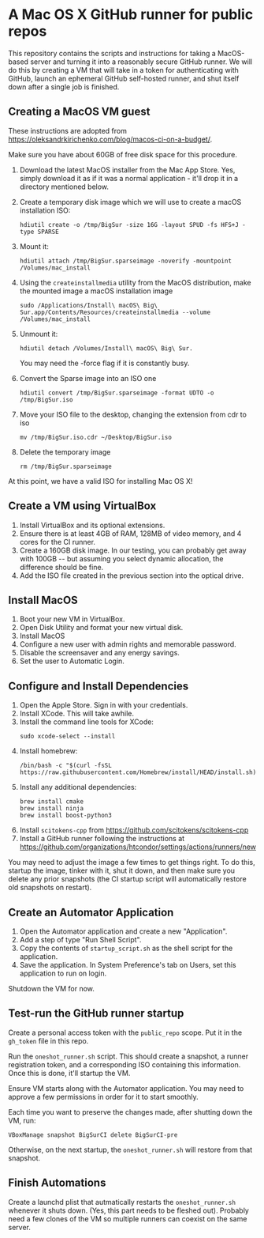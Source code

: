
A Mac OS X GitHub runner for public repos
=========================================

This repository contains the scripts and instructions for taking a MacOS-based server
and turning it into a reasonably secure GitHub runner.  We will do this by creating
a VM that will take in a token for authenticating with GitHub, launch an ephemeral
GitHub self-hosted runner, and shut itself down after a single job is finished.

Creating a MacOS VM guest
-------------------------

These instructions are adopted from <https://oleksandrkirichenko.com/blog/macos-ci-on-a-budget/>.

Make sure you have about 60GB of free disk space for this procedure.

1. Download the latest MacOS installer from the Mac App Store.  Yes, simply download it as if
   it was a normal application - it'll drop it in a directory mentioned below.
2. Create a temporary disk image which we will use to create a macOS installation ISO:
   ```
   hdiutil create -o /tmp/BigSur -size 16G -layout SPUD -fs HFS+J -type SPARSE
   ```
3. Mount it:
   ```
   hdiutil attach /tmp/BigSur.sparseimage -noverify -mountpoint /Volumes/mac_install
   ```
4. Using the `createinstallmedia` utility from the MacOS distribution, make the mounted image a macOS installation image
   ```
   sudo /Applications/Install\ macOS\ Big\ Sur.app/Contents/Resources/createinstallmedia --volume /Volumes/mac_install
   ```
5. Unmount it:
   ```
   hdiutil detach /Volumes/Install\ macOS\ Big\ Sur.
   ```
   You may need the -force flag if it is constantly busy.

6. Convert the Sparse image into an ISO one
   ```
   hdiutil convert /tmp/BigSur.sparseimage -format UDTO -o /tmp/BigSur.iso
   ```
7. Move your ISO file to the desktop, changing the extension from cdr to iso
   ```
   mv /tmp/BigSur.iso.cdr ~/Desktop/BigSur.iso
   ```
8. Delete the temporary image
   ```
   rm /tmp/BigSur.sparseimage
   ```

At this point, we have a valid ISO for installing Mac OS X!

Create a VM using VirtualBox
----------------------------

1. Install VirtualBox and its optional extensions.
2. Ensure there is at least 4GB of RAM, 128MB of video memory, and 4 cores for the CI runner.
3. Create a 160GB disk image.  In our testing, you can probably get away with 100GB -- but assuming you select
   dynamic allocation, the difference should be fine.
4. Add the ISO file created in the previous section into the optical drive.


Install MacOS
-------------

1. Boot your new VM in VirtualBox.
2. Open Disk Utility and format your new virtual disk.
3. Install MacOS
4. Configure a new user with admin rights and memorable password.
5. Disable the screensaver and any energy savings.
6. Set the user to Automatic Login.

Configure and Install Dependencies
----------------------------------

1. Open the Apple Store.  Sign in with your credentials.
2. Install XCode.  This will take awhile.
3. Install the command line tools for XCode:
   ```
   sudo xcode-select --install
   ```
4. Install homebrew:
   ```
   /bin/bash -c "$(curl -fsSL https://raw.githubusercontent.com/Homebrew/install/HEAD/install.sh)"
   ```
5. Install any additional dependencies:
   ```
   brew install cmake
   brew install ninja
   brew install boost-python3
   ```
6. Install `scitokens-cpp` from <https://github.com/scitokens/scitokens-cpp>
7. Install a GitHub runner following the instructions at <https://github.com/organizations/htcondor/settings/actions/runners/new>

You may need to adjust the image a few times to get things right.  To do this, startup the image,
tinker with it, shut it down, and then make sure you delete any prior snapshots (the CI startup
script will automatically restore old snapshots on restart).

Create an Automator Application
-------------------------------

1. Open the Automator application and create a new "Application".
2. Add a step of type "Run Shell Script".
3. Copy the contents of `startup_script.sh` as the shell script for the application.
4. Save the application.  In System Preference's tab on Users, set this application to
   run on login.

Shutdown the VM for now.

Test-run the GitHub runner startup
----------------------------------

Create a personal access token with the `public_repo` scope.  Put it in the `gh_token` file in this repo.

Run the `oneshot_runner.sh` script.  This should create a snapshot, a runner registration token, and a
corresponding ISO containing this information.  Once this is done, it'll startup the VM.

Ensure VM starts along with the Automator application.  You may need to approve a few permissions
in order for it to start smoothly.

Each time you want to preserve the changes made, after shutting down the VM, run:

```
VBoxManage snapshot BigSurCI delete BigSurCI-pre
```

Otherwise, on the next startup, the `oneshot_runner.sh` will restore from that snapshot.

Finish Automations
------------------

Create a launchd plist that autmatically restarts the `oneshot_runner.sh` whenever it shuts down.
(Yes, this part needs to be fleshed out).  Probably need a few clones of the VM so multiple runners
can coexist on the same server.
